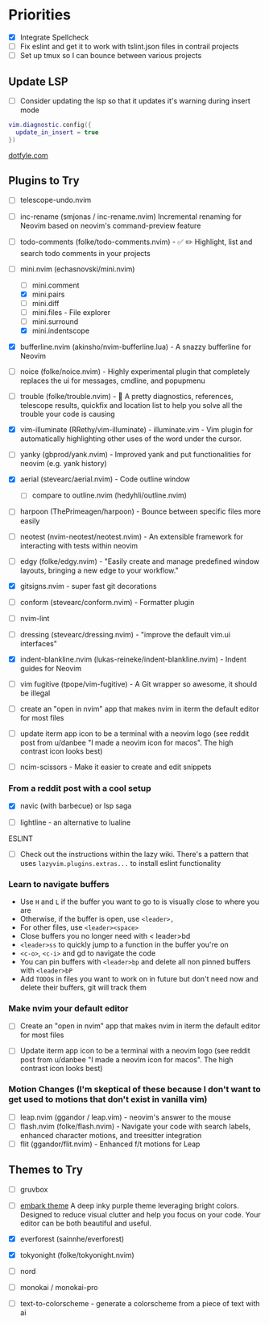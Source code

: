 # Priorities
- [x] Integrate Spellcheck
- [ ] Fix eslint and get it to work with tslint.json files in contrail projects
- [ ] Set up tmux so I can bounce between various projects

## Update LSP
- [ ] Consider updating the lsp so that it updates it's warning during insert mode

```lua
vim.diagnostic.config({
  update_in_insert = true
})
```

[dotfyle.com](https://dotfyle.com/)

## Plugins to Try
- [ ] telescope-undo.nvim
- [ ] inc-rename (smjonas / inc-rename.nvim) Incremental renaming for Neovim based on neovim's command-preview feature
- [ ] todo-comments (folke/todo-comments.nvim) - ✅ ✏️ Highlight, list and search todo comments in your projects
- [ ] mini.nvim (echasnovski/mini.nvim)
  - [ ] mini.comment 
  - [x] mini.pairs
  - [ ] mini.diff
  - [ ] mini.files - File explorer
  - [ ] mini.surround
  - [x] mini.indentscope
- [x] bufferline.nvim (akinsho/nvim-bufferline.lua) - A snazzy bufferline for Neovim
- [ ] noice (folke/noice.nvim) - Highly experimental plugin that completely replaces the ui for messages, cmdline, and popupmenu
- [ ] trouble (folke/trouble.nvim) - 🚦 A pretty diagnostics, references, telescope results, quickfix and location list to help you solve all the trouble your code is causing
- [x] vim-illuminate (RRethy/vim-illuminate) - illuminate.vim - Vim plugin for automatically highlighting other uses of the word under the cursor.
- [ ] yanky (gbprod/yank.nvim) - Improved yank and put functionalities for neovim (e.g. yank history)
- [x] aerial (stevearc/aerial.nvim) - Code outline window
  - [ ] compare to outline.nvim (hedyhli/outline.nvim)
- [ ] harpoon (ThePrimeagen/harpoon) - Bounce between specific files more easily
- [ ] neotest (nvim-neotest/neotest.nvim) - An extensible framework for interacting with tests within neovim
- [ ] edgy (folke/edgy.nvim) - "Easily create and manage predefined window layouts, bringing a new edge to your workflow."
- [x] gitsigns.nvim - super fast git decorations 
- [ ] conform (stevearc/conform.nvim) - Formatter plugin
- [ ] nvim-lint
- [ ] dressing (stevearc/dressing.nvim) - "improve the default vim.ui interfaces"
- [x] indent-blankline.nvim (lukas-reineke/indent-blankline.nvim) - Indent guides for Neovim 

- [ ] vim fugitive (tpope/vim-fugitive) - A Git wrapper so awesome, it should be illegal


- [ ] create an "open in nvim" app that makes nvim in iterm the default editor for most files
- [ ] update iterm app icon to be a terminal with a neovim logo (see reddit post from u/danbee "I made a neovim icon for macos". The high contrast icon looks best)
- [ ] ncim-scissors - Make it easier to create and edit snippets

### From a reddit post with a cool setup 
- [x] navic (with barbecue) or lsp saga
- [ ] lightline - an alternative to lualine


ESLINT
- [ ] Check out the instructions within the lazy wiki. There's a pattern that uses `lazyvim.plugins.extras...` to install eslint functionality


### Learn to navigate buffers
- Use `H` and `L` if the buffer you want to go to is visually close to where you are
- Otherwise, if the buffer is open, use `<leader>,`
- For other files, use `<leader><space>`
- Close buffers you no longer need with < leader>bd
- `<leader>ss` to quickly jump to a function in the buffer you're on
- `<c-o>`, `<c-i>` and gd to navigate the code
- You can pin buffers with `<leader>bp` and delete all non pinned buffers with `<leader>bP`
- Add `TODO`s in files you want to work on in future but don't need now and delete their buffers, git will track them


### Make nvim your default editor
- [ ] Create an "open in nvim" app that makes nvim in iterm the default editor for most files
- [ ] Update iterm app icon to be a terminal with a neovim logo (see reddit post from u/danbee "I made a neovim icon for macos". The high contrast icon looks best)


### Motion Changes (I'm skeptical of these because I don't want to get used to motions that don't exist in vanilla vim)
- [ ] leap.nvim (ggandor / leap.vim) - neovim's answer to the mouse
- [ ] flash.nvim (folke/flash.nvim) - Navigate your code with search labels, enhanced character motions, and treesitter integration
- [ ] flit (ggandor/flit.nvim) - Enhanced f/t motions for Leap

## Themes to Try
- [ ] gruvbox
- [ ] [embark theme](embark-theme.github.io) A deep inky purple theme leveraging bright colors. Designed to reduce visual clutter and help you focus on your code. Your editor can be both beautiful and useful. 
- [x] everforest (sainnhe/everforest)
- [x] tokyonight (folke/tokyonight.nvim)
- [ ] nord
- [ ] monokai / monokai-pro
- [ ] text-to-colorscheme - generate a colorscheme from a piece of text with ai

